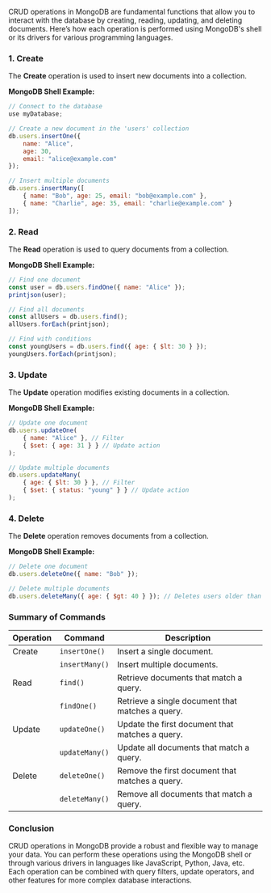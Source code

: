CRUD operations in MongoDB are fundamental functions that allow you to interact with the database by creating, reading, updating, and deleting documents. Here’s how each operation is performed using MongoDB's shell or its drivers for various programming languages.

### 1. Create

The **Create** operation is used to insert new documents into a collection.

**MongoDB Shell Example:**
```javascript
// Connect to the database
use myDatabase;

// Create a new document in the 'users' collection
db.users.insertOne({
    name: "Alice",
    age: 30,
    email: "alice@example.com"
});

// Insert multiple documents
db.users.insertMany([
    { name: "Bob", age: 25, email: "bob@example.com" },
    { name: "Charlie", age: 35, email: "charlie@example.com" }
]);
```

### 2. Read

The **Read** operation is used to query documents from a collection.

**MongoDB Shell Example:**
```javascript
// Find one document
const user = db.users.findOne({ name: "Alice" });
printjson(user);

// Find all documents
const allUsers = db.users.find();
allUsers.forEach(printjson);

// Find with conditions
const youngUsers = db.users.find({ age: { $lt: 30 } });
youngUsers.forEach(printjson);
```

### 3. Update

The **Update** operation modifies existing documents in a collection.

**MongoDB Shell Example:**
```javascript
// Update one document
db.users.updateOne(
    { name: "Alice" }, // Filter
    { $set: { age: 31 } } // Update action
);

// Update multiple documents
db.users.updateMany(
    { age: { $lt: 30 } }, // Filter
    { $set: { status: "young" } } // Update action
);
```

### 4. Delete

The **Delete** operation removes documents from a collection.

**MongoDB Shell Example:**
```javascript
// Delete one document
db.users.deleteOne({ name: "Bob" });

// Delete multiple documents
db.users.deleteMany({ age: { $gt: 40 } }); // Deletes users older than 40
```

### Summary of Commands

| Operation | Command                      | Description                                            |
|-----------|------------------------------|--------------------------------------------------------|
| Create    | `insertOne()`                | Insert a single document.                              |
|           | `insertMany()`               | Insert multiple documents.                             |
| Read      | `find()`                     | Retrieve documents that match a query.                |
|           | `findOne()`                  | Retrieve a single document that matches a query.      |
| Update    | `updateOne()`                | Update the first document that matches a query.       |
|           | `updateMany()`               | Update all documents that match a query.              |
| Delete    | `deleteOne()`                | Remove the first document that matches a query.       |
|           | `deleteMany()`               | Remove all documents that match a query.              |

### Conclusion

CRUD operations in MongoDB provide a robust and flexible way to manage your data. You can perform these operations using the MongoDB shell or through various drivers in languages like JavaScript, Python, Java, etc. Each operation can be combined with query filters, update operators, and other features for more complex database interactions.